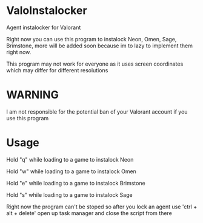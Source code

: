 # ValoInstalocker
Agent instalocker for Valorant

Right now you can use this program to instalock Neon, Omen, Sage, Brimstone, more will be added soon because im to lazy to implement
them right now.

This program may not work for everyone as it uses screen coordinates which may differ for different resolutions

# WARNING
I am not responsible for the potential ban of your Valorant account if you use this program

# Usage
Hold "q" while loading to a game to instalock Neon

Hold "w" while loading to a game to instalock Omen

Hold "e" while loading to a game to instalock Brimstone

Hold "s" while loading to a game to instalock Sage


Right now the program can't be stoped so after you lock an agent use 'ctrl + alt + delete' open up task manager and close the script from there
